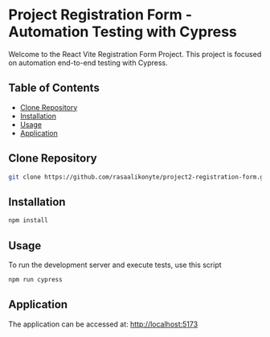 # Project Registration Form - Automation Testing with Cypress

Welcome to the React Vite Registration Form Project. This project is focused on automation end-to-end testing with Cypress.

## Table of Contents

- [Clone Repository](#clone-repository)
- [Installation](#installation)
- [Usage](#usage)
- [Application](#application)

## Clone Repository

```bash
git clone https://github.com/rasaalikonyte/project2-registration-form.git
```

## Installation

```bash
npm install
```

## Usage

To run the development server and execute tests, use this script

```bash
npm run cypress
```

## Application

The application can be accessed at: [http://localhost:5173](http://localhost:5173)
